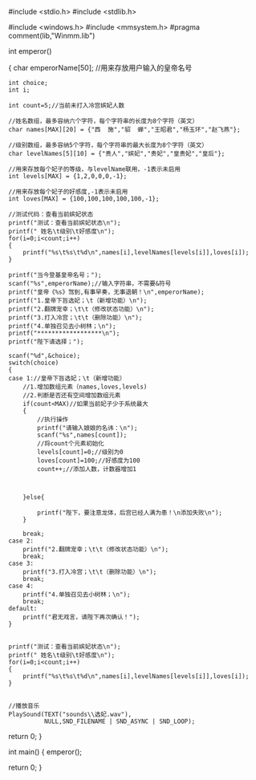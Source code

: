 #include <stdio.h>
#include <stdlib.h>

#include <windows.h>
#include <mmsystem.h>
#pragma comment(lib,"Winmm.lib")

int emperor()

{
    char emperorName[50]; //用来存放用户输入的皇帝名号
    
    int choice;
    int i;
    
    int count=5;//当前未打入冷宫嫔妃人数
    
    //姓名数组，最多容纳六个字符，每个字符串的长度为8个字符（英文）
    char names[MAX][20] = {"西  施","貂  蝉","王昭君","杨玉环","赵飞燕"};
    
    //级别数组，最多容纳5个字符，每个字符串的最大长度为8个字符（英文）
    char levelNames[5][10] = {"贵人","嫔妃","贵妃","皇贵妃","皇后"};
    
    //用来存放每个妃子的等级，与levelName联用，-1表示未启用
    int levels[MAX] = {1,2,0,0,0,-1};
    
    //用来存放每个妃子的好感度,-1表示未启用
    int loves[MAX] = {100,100,100,100,100,-1};

    //测试代码：查看当前嫔妃状态
    printf("测试：查看当前嫔妃状态\n");
    printf(" 姓名\t级别\t好感度\n");
    for(i=0;i<count;i++)
    {
        printf("%s\t%s\t%d\n",names[i],levelNames[levels[i]],loves[i]);
    }

    printf("当今登基皇帝名号；");
    scanf("%s",emperorName);//输入字符串，不需要&符号
    printf("皇帝《%s》驾到,有事早奏，无事退朝！\n",emperorName);
    printf("1.皇帝下旨选妃；\t（新增功能）\n");
    printf("2.翻牌宠幸；\t\t（修改状态功能）\n");
    printf("3.打入冷宫；\t\t（删除功能）\n");
    printf("4.单独召见去小树林；\n");
    printf("******************\n");
    printf("陛下请选择；");

    scanf("%d",&choice);
    switch(choice)
    {
    case 1://皇帝下旨选妃；\t（新增功能）
        //1.增加数组元素（names,loves,levels)
        //2.判断是否还有空间增加数组元素
        if(count<MAX)//如果当前妃子少于系统最大
        {
            //执行操作
            printf("请输入娘娘的名讳：\n");
            scanf("%s",names[count]);
            //将count个元素初始化
            levels[count]=0;//级别为0
            loves[count]=100;//好感度为100
            count++;//添加人数，计数器增加1



        }else{

            printf("陛下，要注意龙体，后宫已经人满为患！\n添加失败\n");
        }

        break;
    case 2:
        printf("2.翻牌宠幸；\t\t（修改状态功能）\n");
        break;
    case 3:
        printf("3.打入冷宫；\t\t（删除功能）\n");
        break;
    case 4:
        printf("4.单独召见去小树林；\n");
        break;
    default:
        printf("君无戏言，请陛下再次确认！");
    }


    printf("测试：查看当前嫔妃状态\n");
    printf(" 姓名\t级别\t好感度\n");
    for(i=0;i<count;i++)
    {
        printf("%s\t%s\t%d\n",names[i],levelNames[levels[i]],loves[i]);
    }


    //播放音乐
    PlaySound(TEXT("sounds\\选妃.wav"),
              NULL,SND_FILENAME | SND_ASYNC | SND_LOOP);




return 0;
}
























int main()
{
emperor();

return 0;
}
